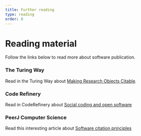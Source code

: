 ```yaml
---
title: Further reading
type: reading
order: 8
---
```


# Reading material

Follow the links below to read more about software publication.

### The Turing Way
Read in the Turing Way about [Making Research Objects Citable](https://the-turing-way.netlify.app/communication/citable).

### Code Refinery
Read in CodeRefinery about [Social coding and open software](https://coderefinery.github.io/social-coding/software-citation/)

### PeerJ Computer Science
Read this interesting article about [Software citation principles](https://doi.org/10.7717/peerj-cs.86)
